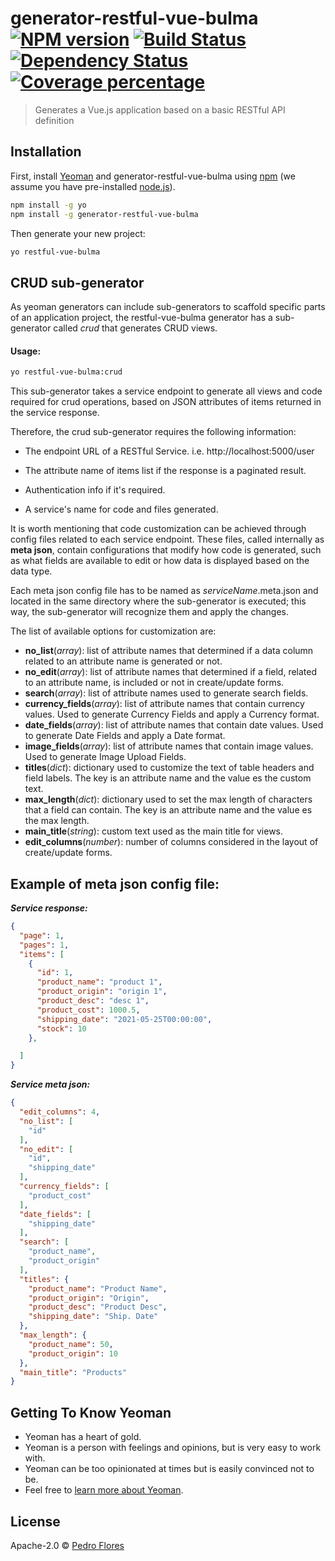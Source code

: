 # generator-restful-vue-bulma [![NPM version][npm-image]][npm-url] [![Build Status][travis-image]][travis-url] [![Dependency Status][daviddm-image]][daviddm-url] [![Coverage percentage][coveralls-image]][coveralls-url]
> Generates a Vue.js application based on a basic RESTful API definition

## Installation

First, install [Yeoman](http://yeoman.io) and generator-restful-vue-bulma using [npm](https://www.npmjs.com/) (we assume you have pre-installed [node.js](https://nodejs.org/)).

```bash
npm install -g yo
npm install -g generator-restful-vue-bulma
```

Then generate your new project:

```bash
yo restful-vue-bulma
```

## CRUD sub-generator

As yeoman generators can include sub-generators to scaffold specific parts of an application project, the restful-vue-bulma generator has a sub-generator called _crud_ that generates CRUD views.

#### Usage:

```bash
yo restful-vue-bulma:crud
```

This sub-generator takes a service endpoint to generate all views and code required for crud operations, based on JSON attributes of items returned in the service response.

Therefore, the crud sub-generator requires the following information:

- The endpoint URL of a RESTful Service. i.e. http://localhost:5000/user

- The attribute name of items list if the response is a paginated result.

- Authentication info if it's required.

- A service's name for code and files generated.

  

It is worth mentioning that code customization can be achieved through config files related to each service endpoint. These files, called internally as **meta json**, contain configurations that modify how code is generated, such as what fields are available to edit or how data is displayed based on the data type. 

Each meta json config file has to be named as _serviceName_.meta.json and located in the same directory where the sub-generator is executed; this way, the sub-generator will recognize them and apply the changes. 

The list of available options for customization are:

- **no_list**(*array*): list of attribute names that determined if a data column related to an attribute name is generated or not.
- **no_edit**(*array*):  list of attribute names that determined if a field, related to an attribute name, is included or not in create/update forms.
- **search**(*array*): list of attribute names used to generate search fields.
- **currency_fields**(*array*):  list of attribute names that contain currency values. Used to generate Currency Fields and apply a Currency format.
- **date_fields**(*array*): list of attribute names that contain date values. Used to generate Date Fields and apply a Date format. 
- **image_fields**(*array*): list of attribute names that contain image values. Used to generate Image Upload Fields.
- **titles**(*dict*): dictionary used to customize the text of table headers and field labels. The key is an attribute name and the value es the custom text.
- **max_length**(*dict*): dictionary used to set the max length of characters that a field can contain. The key is an attribute name and the value es the max length.
- **main_title**(*string*): custom text used as the main title for views.
- **edit_columns**(*number*): number of columns considered in the layout of create/update forms.



## Example of meta json config file:

***Service response:*** 

```json
{
  "page": 1,
  "pages": 1,
  "items": [
    {
      "id": 1,
      "product_name": "product 1",
      "product_origin": "origin 1",
      "product_desc": "desc 1",
      "product_cost": 1000.5,
      "shipping_date": "2021-05-25T00:00:00",
      "stock": 10
    },

  ]
}
```



***Service meta json:***

```json
{
  "edit_columns": 4,
  "no_list": [
    "id"
  ],
  "no_edit": [
    "id",
    "shipping_date"
  ],
  "currency_fields": [
    "product_cost"
  ],
  "date_fields": [
    "shipping_date"
  ],
  "search": [
    "product_name",
    "product_origin"
  ],
  "titles": {
    "product_name": "Product Name",
    "product_origin": "Origin",
    "product_desc": "Product Desc",
    "shipping_date": "Ship. Date"
  },
  "max_length": {
    "product_name": 50,
    "product_origin": 10
  },
  "main_title": "Products"
}
```


## Getting To Know Yeoman

 * Yeoman has a heart of gold.
 * Yeoman is a person with feelings and opinions, but is very easy to work with.
 * Yeoman can be too opinionated at times but is easily convinced not to be.
 * Feel free to [learn more about Yeoman](http://yeoman.io/).

## License

Apache-2.0 © [Pedro Flores]()


[npm-image]: https://badge.fury.io/js/generator-restful-vue-bulma.svg
[npm-url]: https://npmjs.org/package/generator-restful-vue-bulma
[travis-image]: https://travis-ci.org/neowinx/generator-restful-vue-bulma.svg?branch=master
[travis-url]: https://travis-ci.org/neowinx/generator-restful-vue-bulma
[daviddm-image]: https://david-dm.org/neowinx/generator-restful-vue-bulma.svg?theme=shields.io
[daviddm-url]: https://david-dm.org/neowinx/generator-restful-vue-bulma
[coveralls-image]: https://coveralls.io/repos/neowinx/generator-restful-vue-bulma/badge.svg
[coveralls-url]: https://coveralls.io/r/neowinx/generator-restful-vue-bulma

